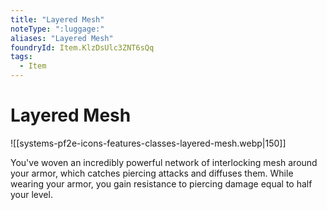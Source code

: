 ```yaml
---
title: "Layered Mesh"
noteType: ":luggage:"
aliases: "Layered Mesh"
foundryId: Item.KlzDsUlc3ZNT6sQq
tags:
  - Item
---
```


# Layered Mesh
![[systems-pf2e-icons-features-classes-layered-mesh.webp|150]]

You've woven an incredibly powerful network of interlocking mesh around your armor, which catches piercing attacks and diffuses them. While wearing your armor, you gain resistance to piercing damage equal to half your level.
